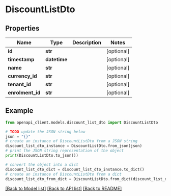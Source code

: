 # DiscountListDto


## Properties

Name | Type | Description | Notes
------------ | ------------- | ------------- | -------------
**id** | **str** |  | [optional] 
**timestamp** | **datetime** |  | [optional] 
**name** | **str** |  | [optional] 
**currency_id** | **str** |  | [optional] 
**tenant_id** | **str** |  | [optional] 
**enrolment_id** | **str** |  | [optional] 

## Example

```python
from openapi_client.models.discount_list_dto import DiscountListDto

# TODO update the JSON string below
json = "{}"
# create an instance of DiscountListDto from a JSON string
discount_list_dto_instance = DiscountListDto.from_json(json)
# print the JSON string representation of the object
print(DiscountListDto.to_json())

# convert the object into a dict
discount_list_dto_dict = discount_list_dto_instance.to_dict()
# create an instance of DiscountListDto from a dict
discount_list_dto_from_dict = DiscountListDto.from_dict(discount_list_dto_dict)
```
[[Back to Model list]](../README.md#documentation-for-models) [[Back to API list]](../README.md#documentation-for-api-endpoints) [[Back to README]](../README.md)


